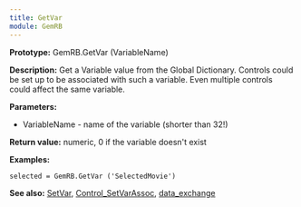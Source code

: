 ```yaml
---
title: GetVar
module: GemRB
---
```


**Prototype:** GemRB.GetVar (VariableName)

**Description:** Get a Variable value from the Global Dictionary. Controls 
could be set up to be associated with such a variable. Even multiple 
controls could affect the same variable.

**Parameters:**
  * VariableName - name of the variable (shorter than 32!)

**Return value:** numeric, 0 if the variable doesn't exist

**Examples:**

    selected = GemRB.GetVar ('SelectedMovie')

**See also:** [SetVar](SetVar.md), [Control_SetVarAssoc](Control_SetVarAssoc.md), [data_exchange](data_exchange.md)


